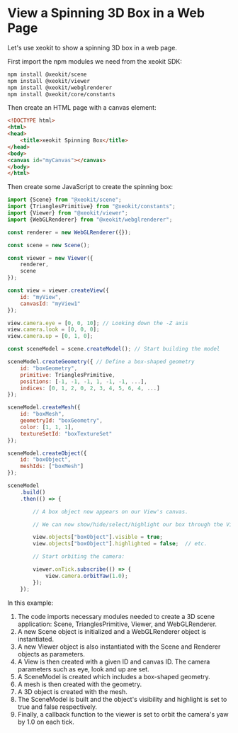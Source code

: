 # View a Spinning 3D Box in a Web Page

Let's use xeokit to show a spinning 3D box in a web page.

First import the npm modules we need from the xeokit SDK:

````bash
npm install @xeokit/scene
npm install @xeokit/viewer
npm install @xeokit/webglrenderer
npm install @xeokit/core/constants
````

Then create an HTML page with a canvas element:

````html
<!DOCTYPE html>
<html>
<head>
    <title>xeokit Spinning Box</title>
</head>
<body>
<canvas id="myCanvas"></canvas>
</body>
</html>
````

Then create some JavaScript to create the spinning box:

````javascript
import {Scene} from "@xeokit/scene";
import {TrianglesPrimitive} from "@xeokit/constants";
import {Viewer} from "@xeokit/viewer";
import {WebGLRenderer} from "@xeokit/webglrenderer";

const renderer = new WebGLRenderer({});

const scene = new Scene();

const viewer = new Viewer({
    renderer,
    scene
});

const view = viewer.createView({
    id: "myView",
    canvasId: "myView1"
});

view.camera.eye = [0, 0, 10]; // Looking down the -Z axis
view.camera.look = [0, 0, 0];
view.camera.up = [0, 1, 0];

const sceneModel = scene.createModel(); // Start building the model

sceneModel.createGeometry({ // Define a box-shaped geometry
    id: "boxGeometry",
    primitive: TrianglesPrimitive,
    positions: [-1, -1, -1, 1, -1, -1, ...],
    indices: [0, 1, 2, 0, 2, 3, 4, 5, 6, 4, ...]
});

sceneModel.createMesh({
    id: "boxMesh",
    geometryId: "boxGeometry",
    color: [1, 1, 1],
    textureSetId: "boxTextureSet"
});

sceneModel.createObject({
    id: "boxObject",
    meshIds: ["boxMesh"]
});

sceneModel
    .build()
    .then(() => {

        // A box object now appears on our View's canvas.

        // We can now show/hide/select/highlight our box through the View:

        view.objects["boxObject"].visible = true;
        view.objects["boxObject"].highlighted = false;  // etc.

        // Start orbiting the camera:

        viewer.onTick.subscribe(() => {
            view.camera.orbitYaw(1.0);
        });
    });
````

In this example:

1. The code imports necessary modules needed to create a 3D scene application: Scene, TrianglesPrimitive, Viewer, and
   WebGLRenderer.
2. A new Scene object is initialized and a WebGLRenderer object is instantiated.
3. A new Viewer object is also instantiated with the Scene and Renderer objects as parameters.
4. A View is then created with a given ID and canvas ID. The camera parameters such as eye, look and up are set.
5. A SceneModel is created which includes a box-shaped geometry.
6. A mesh is then created with the geometry.
7. A 3D object is created with the mesh.
8. The SceneModel is built and the object's visibility and highlight is set to true and false respectively.
9. Finally, a callback function to the viewer is set to orbit the camera's yaw by 1.0 on each tick.
